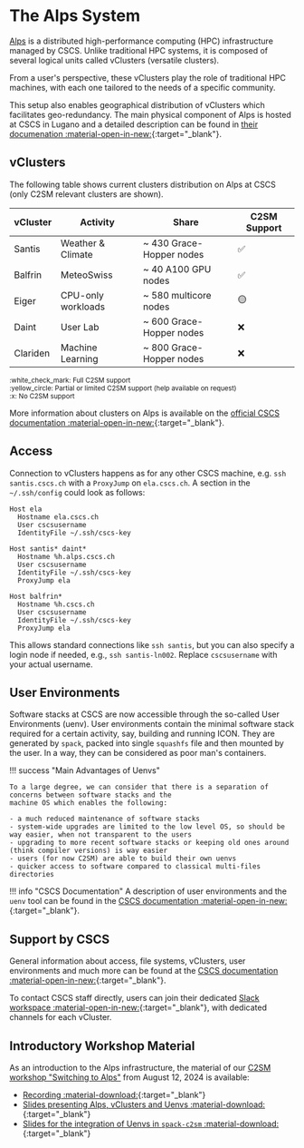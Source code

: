 # The Alps System

[Alps](https://www.cscs.ch/computers/alps) is a distributed high-performance computing (HPC) infrastructure managed by CSCS.
Unlike traditional HPC systems, it is composed of several logical units called vClusters (versatile clusters).

From a user's perspective, these vClusters play the role of traditional HPC machines, with each one tailored
to the needs of a specific community.

This setup also enables geographical distribution of vClusters which facilitates geo-redundancy.
The main physical component of Alps is hosted at CSCS in Lugano and a detailed description can be found in
[their documenation :material-open-in-new:](https://docs.cscs.ch/alps/){:target="_blank"}.

## vClusters

The following table shows current clusters distribution on Alps at CSCS 
(only C2SM relevant clusters are shown).

| vCluster | Activity           | Share                    | C2SM Support       |
|----------|--------------------|--------------------------|--------------------|
| Santis   | Weather & Climate  | ~ 430 Grace-Hopper nodes | :white_check_mark: |
| Balfrin  | MeteoSwiss         | ~ 40 A100 GPU nodes      | :white_check_mark: |
| Eiger    | CPU-only workloads | ~ 580 multicore nodes    | :yellow_circle:    |
| Daint    | User Lab           | ~ 600 Grace-Hopper nodes | :x:                |
| Clariden | Machine Learning   | ~ 800 Grace-Hopper nodes | :x:                |

<small>
:white_check_mark: Full C2SM support<br />
:yellow_circle: Partial or limited C2SM support (help available on request)<br />
:x: No C2SM support
</small>

More information about clusters on Alps is available on the
[official CSCS documentation :material-open-in-new:](https://docs.cscs.ch/alps/clusters/#alps-clusters){:target="_blank"}.

## Access

Connection to vClusters happens as for any other CSCS machine, 
e.g. `ssh santis.cscs.ch` with a `ProxyJump` on `ela.cscs.ch`.
A section in the `~/.ssh/config` could look as follows:

```config title="~/.ssh.config"
Host ela
  Hostname ela.cscs.ch
  User cscsusername
  IdentityFile ~/.ssh/cscs-key

Host santis* daint* 
  Hostname %h.alps.cscs.ch
  User cscsusername
  IdentityFile ~/.ssh/cscs-key
  ProxyJump ela

Host balfrin* 
  Hostname %h.cscs.ch
  User cscsusername
  IdentityFile ~/.ssh/cscs-key
  ProxyJump ela
```

This allows standard connections like `ssh santis`, but you can also specify a login node if needed,
e.g., `ssh santis-ln002`. Replace `cscsusername` with your actual username.

## User Environments

Software stacks at CSCS are now accessible through the so-called User Environments (uenv). 
User environments contain the minimal software stack required for a certain activity, say, building and running ICON.
They are generated by `spack`, packed into single `squashfs` file and then mounted by the user.
In a way, they can be considered as poor man's containers.

!!! success "Main Advantages of Uenvs"

    To a large degree, we can consider that there is a separation of concerns between software stacks and the 
    machine OS which enables the following:

    - a much reduced maintenance of software stacks
    - system-wide upgrades are limited to the low level OS, so should be way easier, when not transparent to the users
    - upgrading to more recent software stacks or keeping old ones around (think compiler versions) is way easier
    - users (for now C2SM) are able to build their own uenvs
    - quicker access to software compared to classical multi-files directories

!!! info "CSCS Documentation"
    A description of user environments and the `uenv` tool can be found in the 
    [CSCS documentation :material-open-in-new:](https://docs.cscs.ch/software/uenv/){:target="_blank"}. 

## Support by CSCS

General information about access, file systems, vClusters, user environments and much more can be found at the
[CSCS documentation :material-open-in-new:](https://docs.cscs.ch/){:target="_blank"}.

To contact CSCS staff directly, users can join their dedicated
[Slack workspace :material-open-in-new:](https://cscs-users.slack.com){:target="_blank"},
with dedicated channels for each vCluster. 

## Introductory Workshop Material

As an introduction to the Alps infrastructure, the material of our
[C2SM workshop "Switching to Alps"](../posts/2024-07-02_switching_to_Alps.md) from August 12, 2024 is available:

- [Recording :material-download:](https://polybox.ethz.ch/index.php/s/oSxyJgTjyvJKX8B){:target="_blank"}<br>
- [Slides presenting Alps, vClusters and Uenvs :material-download:](https://polybox.ethz.ch/index.php/s/jvtIYkBvHUSGZYD){:target="_blank"}<br>
- [Slides for the integration of Uenvs in `spack-c2sm` :material-download:](https://polybox.ethz.ch/index.php/s/SWbYrOVRIprke60){:target="_blank"} 
